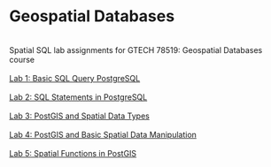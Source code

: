 # Geospatial Databases
 <br> Spatial SQL lab assignments for GTECH 78519: Geospatial Databases course <br>
 <br> [Lab 1: Basic SQL Query PostgreSQL](/labs/lab_01.md) </br>
 <br> [Lab 2: SQL Statements in PostgreSQL](/labs/lab_02.md) </br>
 <br> [Lab 3: PostGIS and Spatial Data Types](/labs/lab_03.md) </br>
 <br> [Lab 4: PostGIS and Basic Spatial Data Manipulation](/labs/lab_04.md) </br>
 <br> [Lab 5: Spatial Functions in PostGIS](/labs/lab_05.md) </br>